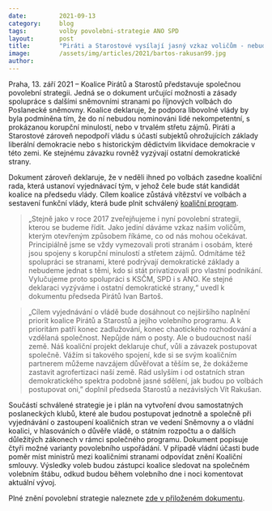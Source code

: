 ```yaml
---
date:         2021-09-13
category:     blog
tags:         volby povolebni-strategie ANO SPD
layout:       post
title:        "Piráti a Starostové vysílají jasný vzkaz voličům - nebudeme spolupracovat se stranami s korupční minulostí či ohrožující liberální demokracii. Ke stejnému závazku vyzývají ostatní demokratické strany"
image:        /assets/img/articles/2021/bartos-rakusan99.jpg
author:       
---
```



Praha, 13. září 2021 – Koalice Pirátů a Starostů představuje společnou povolební strategii. Jedná se o dokument určující možnosti a zásady spolupráce s dalšími sněmovními stranami po říjnových volbách do Poslanecké sněmovny. Koalice deklaruje, že podpora libovolné vlády by byla podmíněna tím, že do ní nebudou nominováni lidé nekompetentní, s prokázanou korupční minulostí, nebo v trvalém střetu zájmů. Piráti a Starostové zároveň nepodpoří vládu s účastí subjektů ohrožujících základy liberální demokracie nebo s historickým dědictvím likvidace demokracie v této zemi. Ke stejnému závazku rovněž vyzývají ostatní demokratické strany.

Dokument zároveň deklaruje, že v neděli ihned po volbách zasedne koaliční rada, která ustanoví vyjednávací tým, v jehož čele bude stát kandidát koalice na předsedu vlády. Cílem koalice zůstává vítězství ve volbách a sestavení funkční vlády, která bude plnit schválený [koaliční program](https://www.piratiastarostove.cz/).
 

> „Stejně jako v roce 2017 zveřejňujeme i nyní povolební strategii, kterou se budeme řídit. Jako jediní dáváme vzkaz našim voličům, kterým otevřeným způsobem říkáme, co od nás mohou očekávat. Principiálně jsme se vždy vymezovali proti stranám i osobám, které jsou spojeny s korupční minulostí a střetem zájmů. Odmítáme též spolupráci se stranami, které podrývají demokratické základy a nebudeme jednat s těmi, kdo si stát privatizovali pro vlastní podnikání. Vylučujeme proto spolupráci s KSČM, SPD i s ANO. Ke stejné deklaraci vyzýváme i ostatní demokratické strany,“ uvedl k dokumentu předseda Pirátů Ivan Bartoš.


> „Cílem vyjednávání o vládě bude dosáhnout co nejširšího naplnění priorit koalice Pirátů a Starostů a jejího volebního programu. A k prioritám patří konec zadlužování, konec chaotického rozhodování a vzdělaná společnost. Nepůjde nám o posty. Ale o budoucnost naší země. Náš koaliční projekt deklaruje chuť, vůli a závazek postupovat společně. Vážím si takového spojení, kde si se svým koaličním partnerem můžeme navzájem důvěřovat a těším se, že dokážeme zastavit agrofertizaci naší země. Rád uslyším i od ostatních stran demokratického spektra podobně jasné sdělení, jak budou po volbách postupovat oni,” doplnil předseda Starostů a nezávislých Vít Rakušan. 

 

Součástí schválené strategie je i plán na vytvoření dvou samostatných poslaneckých klubů, které ale budou postupovat jednotně a společně při vyjednávání o zastoupení koaličních stran ve vedení Sněmovny a o vládní koalici, v hlasováních o důvěře vládě, o státním rozpočtu a o dalších důležitých zákonech v rámci společného programu. Dokument popisuje čtyři možné varianty povolebního uspořádání. V případě vládní účasti bude poměr míst ministrů mezi koaličními stranami odpovídat znění Koaliční smlouvy. Výsledky voleb budou zástupci koalice sledovat na společném volebním štábu, odkud budou během volebního dne i noci komentovat aktuální vývoj.



Plné znění povolební strategie naleznete [zde v přiloženém dokumentu](https://pirati.cz/assets/pdf/Povolební_strategie_koalice_Pirátů_a_Starostů.pdf).

